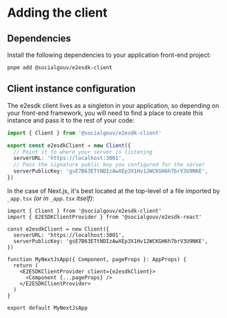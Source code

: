 # Adding the client

## Dependencies

Install the following dependencies to your application front-end project:

```shell
pnpm add @socialgouv/e2esdk-client
```

## Client instance configuration

The e2esdk client lives as a singleton in your application, so depending on
your front-end framework, you will need to find a place to create this instance
and pass it to the rest of your code:

```ts
import { Client } from '@socialgouv/e2esdk-client'

export const e2esdkClient = new Client({
  // Point it to where your server is listening
  serverURL: 'https://localhost:3001',
  // Pass the signature public key you configured for the server
  serverPublicKey: 'gsE7B63ETtNDIzAwXEp3X1Hv12WCKGH6h7brV3U9NKE',
})
```

In the case of Next.js, it's best located at the top-level of a file imported
by `_app.tsx` _(or in `_app.tsx` itself)_:

```tsx title="_app.tsx"
import { Client } from '@socialgouv/e2esdk-client'
import { E2ESDKClientProvider } from '@socialgouv/e2esdk-react'

const e2esdkClient = new Client({
  serverURL: 'https://localhost:3001',
  serverPublicKey: 'gsE7B63ETtNDIzAwXEp3X1Hv12WCKGH6h7brV3U9NKE',
})

function MyNextJsApp({ Component, pageProps }: AppProps) {
  return (
    <E2ESDKClientProvider client={e2esdkClient}>
      <Component {...pageProps} />
    </E2ESDKClientProvider>
  )
}

export default MyNextJsApp
```
